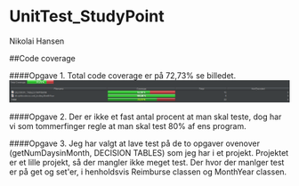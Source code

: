# UnitTest_StudyPoint

Nikolai Hansen

##Code coverage

####Opgave 1. 
Total code coverage er på 72,73% se billedet. ![alt tag](https://github.com/nikolai94/UnitTest_StudyPoint/blob/master/Code_coverage.png)

####Opgave 2.
Der er ikke et fast antal procent at man skal teste, dog har vi som tommerfinger regle at man skal test 80% af ens program.

####Opgave 3.
Jeg har valgt at lave test på de to opgaver ovenover (getNumDaysinMonth, DECISION TABLES) som jeg har i et projekt.
Projektet er et lille projekt, så der mangler ikke meget test. Der hvor der manlger test er på get og set'er,
i henholdsvis Reimburse classen og MonthYear classen.





 


